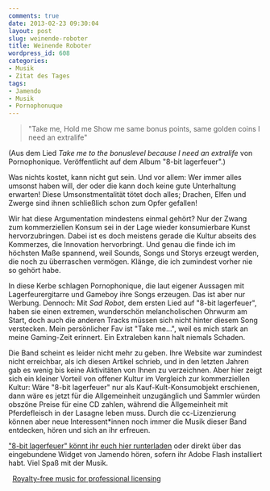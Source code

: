 ```yaml
---
comments: true
date: 2013-02-23 09:30:04
layout: post
slug: weinende-roboter
title: Weinende Roboter
wordpress_id: 608
categories:
- Musik
- Zitat des Tages
tags:
- Jamendo
- Musik
- Pornophonuque
---
```


> "Take me, Hold me
Show me same bonus points, same golden coins
I need an extralife"




(Aus dem Lied _Take me to the bonuslevel because I need an extralife_ von Pornophonique. Veröffentlicht auf dem Album "8-bit lagerfeuer".)




<!-- more -->




Was nichts kostet, kann nicht gut sein. Und vor allem: Wer immer alles umsonst haben will, der oder die kann doch keine gute Unterhaltung erwarten! Diese Umsonstmentalität tötet doch alles; Drachen, Elfen und Zwerge sind ihnen schließlich schon zum Opfer gefallen!




Wir hat diese Argumentation mindestens einmal gehört? Nur der Zwang zum kommerziellen Konsum sei in der Lage wieder konsumierbare Kunst hervorzubringen. Dabei ist es doch meistens gerade die Kultur abseits des Kommerzes, die Innovation hervorbringt. Und genau die finde ich im höchsten Maße spannend, weil Sounds, Songs und Storys erzeugt werden, die noch zu überraschen vermögen. Klänge, die ich zumindest vorher nie so gehört habe.




In diese Kerbe schlagen Pornophonique, die laut eigener Aussagen mit Lagerfeurergitarre und Gameboy ihre Songs erzeugen. Das ist aber nur Werbung. Dennoch: Mit _Sad Robot_, dem ersten Lied auf "8-bit lagerfeuer", haben sie einen extremen, wunderschön melancholischen Ohrwurm am Start, doch auch die anderen Tracks müssen sich nicht hinter diesem Song verstecken. Mein persönlicher Fav ist "Take me...", weil es mich stark an meine Gaming-Zeit erinnert. Ein Extraleben kann halt niemals Schaden.




Die Band scheint es leider nicht mehr zu geben. Ihre Website war zumindest nicht erreichbar, als ich diesen Artikel schrieb, und in den letzten Jahren gab es wenig bis keine Aktivitäten von Ihnen zu verzeichnen. Aber hier zeigt sich ein kleiner Vorteil von offener Kultur im Vergleich zur kommerziellen Kultur: Wäre "8-bit lagerfeuer" nur als Kauf-Kult-Konsumobjekt erschienen, dann wäre es jetzt für die Allgemeinheit unzugänglich und Sammler würden obszöne Preise für eine CD zahlen, während die Allgemeinheit mit Pferdefleisch in der Lasagne leben muss. Durch die cc-Lizenzierung können aber neue Interessent*innen noch immer die Musik dieser Band entdecken, hören und sich an ihr erfreuen.




["8-bit lagerfeuer" könnt ihr euch hier runterladen](http://www.jamendo.com/de/list/a7505/8-bit-lagerfeuer) oder direkt über das eingebundene Widget von Jamendo hören, sofern ihr Adobe Flash installiert habt. Viel Spaß mit der Musik.





  [Royalty-free music for professional licensing](http://pro.jamendo.com/)
